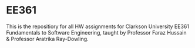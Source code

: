 # EE361

This is the repositiory for all HW assignments for Clarkson University EE361 Fundamentals to Software Engineering, taught by Professor Faraz Hussain & Professor Aratrika Ray-Dowling.
